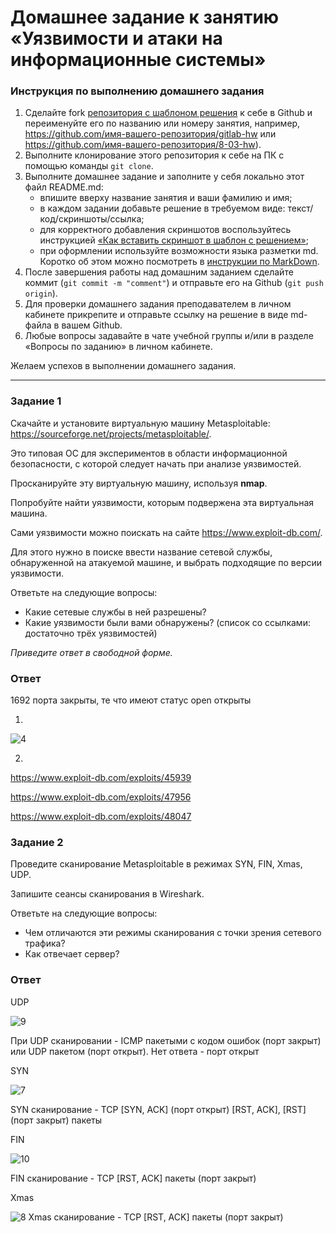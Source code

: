 # Домашнее задание к занятию «Уязвимости и атаки на информационные системы»

### Инструкция по выполнению домашнего задания

1. Сделайте fork [репозитория c шаблоном решения](https://github.com/netology-code/sys-pattern-homework) к себе в Github и переименуйте его по названию или номеру занятия, например, https://github.com/имя-вашего-репозитория/gitlab-hw или https://github.com/имя-вашего-репозитория/8-03-hw).
2. Выполните клонирование этого репозитория к себе на ПК с помощью команды `git clone`.
3. Выполните домашнее задание и заполните у себя локально этот файл README.md:
   - впишите вверху название занятия и ваши фамилию и имя;
   - в каждом задании добавьте решение в требуемом виде: текст/код/скриншоты/ссылка;
   - для корректного добавления скриншотов воспользуйтесь инструкцией [«Как вставить скриншот в шаблон с решением»](https://github.com/netology-code/sys-pattern-homework/blob/main/screen-instruction.md);
   - при оформлении используйте возможности языка разметки md. Коротко об этом можно посмотреть в [инструкции по MarkDown](https://github.com/netology-code/sys-pattern-homework/blob/main/md-instruction.md).
4. После завершения работы над домашним заданием сделайте коммит (`git commit -m "comment"`) и отправьте его на Github (`git push origin`).
5. Для проверки домашнего задания преподавателем в личном кабинете прикрепите и отправьте ссылку на решение в виде md-файла в вашем Github.
6. Любые вопросы задавайте в чате учебной группы и/или в разделе «Вопросы по заданию» в личном кабинете.

Желаем успехов в выполнении домашнего задания.

------

### Задание 1

Скачайте и установите виртуальную машину Metasploitable: https://sourceforge.net/projects/metasploitable/.

Это типовая ОС для экспериментов в области информационной безопасности, с которой следует начать при анализе уязвимостей.

Просканируйте эту виртуальную машину, используя **nmap**.

Попробуйте найти уязвимости, которым подвержена эта виртуальная машина.

Сами уязвимости можно поискать на сайте https://www.exploit-db.com/.

Для этого нужно в поиске ввести название сетевой службы, обнаруженной на атакуемой машине, и выбрать подходящие по версии уязвимости.

Ответьте на следующие вопросы:

- Какие сетевые службы в ней разрешены?
- Какие уязвимости были вами обнаружены? (список со ссылками: достаточно трёх уязвимостей)
  
*Приведите ответ в свободной форме.*  
### Ответ
1692 порта закрыты, те что имеют статус open открыты 

1.

![4](https://github.com/fczalex7/13-01.md/assets/141554023/aac5d624-900d-45e4-84cf-3592fe5db4c9)


2.

https://www.exploit-db.com/exploits/45939

https://www.exploit-db.com/exploits/47956

https://www.exploit-db.com/exploits/48047

### Задание 2

Проведите сканирование Metasploitable в режимах SYN, FIN, Xmas, UDP.

Запишите сеансы сканирования в Wireshark.

Ответьте на следующие вопросы:

- Чем отличаются эти режимы сканирования с точки зрения сетевого трафика?
- Как отвечает сервер?

### Ответ

UDP

![9](https://github.com/fczalex7/13-01.md/assets/141554023/1eeab1fb-13e7-48cf-a05f-fb35ffc76239)

При UDP сканировании - ICMP пакетыми с кодом ошибок (порт закрыт) или UDP пакетом (порт открыт). Нет ответа - порт открыт



SYN

![7](https://github.com/fczalex7/13-01.md/assets/141554023/864f5439-c3fe-4289-b541-eeb969e631c6)

SYN сканирование - TCP [SYN, ACK] (порт открыт) [RST, ACK], [RST] (порт закрыт) пакеты

FIN

![10](https://github.com/fczalex7/13-01.md/assets/141554023/308ea57b-5536-4856-9a01-2158b1392c68)

FIN сканирование - TCP [RST, ACK] пакеты (порт закрыт)

Xmas

![8](https://github.com/fczalex7/13-01.md/assets/141554023/d87e89fb-c9c0-4b1b-a5ad-11a33c4a70a8)
Xmas сканирование - TCP [RST, ACK] пакеты (порт закрыт)

